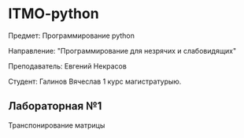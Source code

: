 # ITMO-python

Предмет: Программирование python  

Направление: "Программирование для незрячих и слабовидящих"  

Преподаватель: Евгений Некрасов  

Студент: Галинов Вячеслав 1 курс магистратурыю.  

## Лабораторная №1

Транспонирование матрицы

